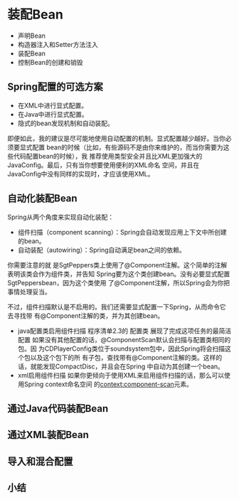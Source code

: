 # 装配Bean

- 声明Bean
- 构造器注入和Setter方法注入
- 装配Bean
- 控制Bean的创建和销毁
## Spring配置的可选方案
- 在XML中进行显式配置。
- 在Java中进行显式配置。
- 隐式的bean发现机制和自动装配。

即便如此，我的建议是尽可能地使用自动配置的机制。显式配置越少越好。当你必须要显式配置
bean的时候（比如，有些源码不是由你来维护的，而当你需要为这些代码配置bean的时候），我
推荐使用类型安全并且比XML更加强大的JavaConfig。最后，只有当你想要使用便利的XML命名
空间，并且在JavaConfig中没有同样的实现时，才应该使用XML。

## 自动化装配Bean
Spring从两个角度来实现自动化装配：
- 组件扫描（component scanning）：Spring会自动发现应用上下文中所创建的bean。
- 自动装配（autowiring）：Spring自动满足bean之间的依赖。

你需要注意的就
是SgtPeppers类上使用了@Component注解。这个简单的注解表明该类会作为组件类，并告知
Spring要为这个类创建bean。没有必要显式配置SgtPeppersbean，因为这个类使用
了@Component注解，所以Spring会为你把事情处理妥当。

不过，组件扫描默认是不启用的。我们还需要显式配置一下Spring，从而命令它去寻找带
有@Component注解的类，并为其创建bean。

- java配置类启用组件扫描
程序清单2.3的 配置类 展现了完成这项任务的最简洁配置
如果没有其他配置的话，@ComponentScan默认会扫描与配置类相同的包。因
为CDPlayerConfig类位于soundsystem包中，因此Spring将会扫描这个包以及这个包下的所
有子包，查找带有@Component注解的类。这样的话，就能发现CompactDisc，并且会在Spring
中自动为其创建一个bean。
- xml启用组件扫描
如果你更倾向于使用XML来启用组件扫描的话，那么可以使用Spring context命名空间
的<context:component-scan>元素。
## 通过Java代码装配Bean
## 通过XML装配Bean
## 导入和混合配置
## 小结